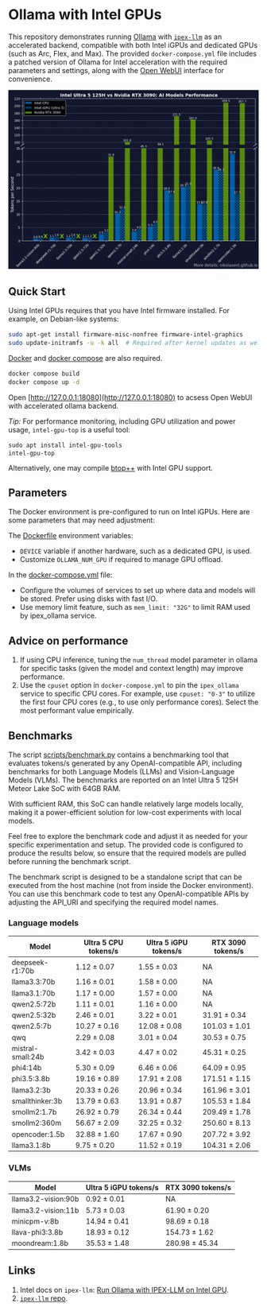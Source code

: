 # Ollama with Intel GPUs

This repository demonstrates running [Ollama](https://github.com/ollama/ollama) with [`ipex-llm`](https://github.com/intel/ipex-llm) as an accelerated backend, compatible with both Intel iGPUs and dedicated GPUs (such as Arc, Flex, and Max). The provided `docker-compose.yml` file includes a patched version of Ollama for Intel acceleration with the required parameters and settings, along with the [Open WebUI](https://docs.openwebui.com/) interface for convenience.

![Benchmark results](/readme_imgs/title.png)

## Quick Start

Using Intel GPUs requires that you have Intel firmware installed. For example, on Debian-like systems:

```bash
sudo apt-get install firmware-misc-nonfree firmware-intel-graphics
sudo update-initramfs -u -k all  # Required after kernel updates as well.
```

[Docker](https://docs.docker.com/engine/install/) and [docker compose](https://docs.docker.com/compose/install/) are also required.

```bash
docker compose build
docker compose up -d
```

Open [http://127.0.0.1:18080](http://127.0.0.1:18080) to acsess Open WebUI with accelerated ollama backend.

_Tip:_  For performance monitoring, including GPU utilization and power usage, `intel-gpu-top` is a useful tool:
```
sudo apt install intel-gpu-tools
intel-gpu-top
```

Alternatively, one may compile [btop++](https://github.com/aristocratos/btop) with Intel GPU support.

## Parameters

The Docker environment is pre-configured to run on Intel iGPUs. Here are some parameters that may need adjustment:

The [Dockerfile](Dockerfile) environment variables:
* `DEVICE` variable if another hardware, such as a dedicated GPU, is used.
* Customize `OLLAMA_NUM_GPU` if required to manage GPU offload.

In the [docker-compose.yml](docker-compose.yml) file:
* Configure the volumes of services to set up where data and models will be stored. Prefer using disks with fast I/O.
* Use memory limit feature, such as `mem_limit: "32G"` to limit RAM used by ipex_ollama service.

## Advice on performance

1. If using CPU inference, tuning the `num_thread` model parameter in ollama for specific tasks (given the model and context length) may improve performance.
2. Use the `cpuset` option in `docker-compose.yml` to pin the `ipex_ollama` service to specific CPU cores. For example, use `cpuset: "0-3"` to utilize the first four CPU cores (e.g., to use only performance cores). Select the most performant value empirically.

## Benchmarks

The script [scripts/benchmark.py](scripts/benchmark.py) contains a benchmarking tool that evaluates tokens/s generated by any OpenAI-compatible API, including benchmarks for both Language Models (LLMs) and Vision-Language Models (VLMs). The benchmarks are reported on an Intel Ultra 5 125H Meteor Lake SoC with 64GB RAM.

With sufficient RAM, this SoC can handle relatively large models locally, making it a power-efficient solution for low-cost experiments with local models.

Feel free to explore the benchmark code and adjust it as needed for your specific experimentation and setup. The provided code is configured to produce the results below, so ensure that the required models are pulled before running the benchmark script.

The benchmark script is designed to be a standalone script that can be executed from the host machine (not from inside the Docker environment). You can use this benchmark code to test any OpenAI-compatible APIs by adjusting the API_URI and specifying the required model names.

### Language models

| Model               | Ultra 5 CPU tokens/s      | Ultra 5 iGPU tokens/s    | RTX 3090 tokens/s          |
|---------------------|---------------------------|--------------------------|----------------------------|
| deepseek-r1:70b     | 1.12 ± 0.07               | 1.55 ± 0.03              | NA                         |
| llama3.3:70b        | 1.16 ± 0.01               | 1.58 ± 0.00              | NA                         |
| llama3.1:70b        | 1.17 ± 0.00               | 1.57 ± 0.00              | NA                         |
| qwen2.5:72b         | 1.11 ± 0.01               | 1.16 ± 0.00              | NA                         |
| qwen2.5:32b         | 2.46 ± 0.01               | 3.22 ± 0.01              | 31.91 ± 0.34               |
| qwen2.5:7b          | 10.27 ± 0.16              | 12.08 ± 0.08             | 101.03 ± 1.01              |
| qwq                 | 2.29 ± 0.08               | 3.01 ± 0.04              | 30.53 ± 0.75               |
| mistral-small:24b   | 3.42 ± 0.03               | 4.47 ± 0.02              | 45.31 ± 0.25               |
| phi4:14b            | 5.30 ± 0.09               | 6.46 ± 0.06              | 64.09 ± 0.95               |
| phi3.5:3.8b         | 19.16 ± 0.89              | 17.91 ± 2.08             | 171.51 ± 1.15              |
| llama3.2:3b         | 20.33 ± 0.26              | 20.96 ± 0.34             | 161.96 ± 3.01              |
| smallthinker:3b     | 13.79 ± 0.63              | 13.91 ± 0.87             | 105.53 ± 1.84              |
| smollm2:1.7b        | 26.92 ± 0.79              | 26.34 ± 0.44             | 209.49 ± 1.78              |
| smollm2:360m        | 56.67 ± 2.09              | 32.25 ± 0.32             | 250.60 ± 8.13              |
| opencoder:1.5b      | 32.88 ± 1.60              | 17.67 ± 0.90             | 207.72 ± 3.92              |
| llama3.1:8b         | 9.75 ± 0.20               | 11.52 ± 0.19             | 104.31 ± 2.06              |

### VLMs

| Model               | Ultra 5 iGPU tokens/s | RTX 3090 tokens/s |
|---------------------|-----------------------|-------------------|
| llama3.2-vision:90b | 0.92 ± 0.01           | NA                |
| llama3.2-vision:11b | 5.73 ± 0.03           | 61.90 ± 0.20      |
| minicpm-v:8b        | 14.94 ± 0.41          | 98.69 ± 0.18      |
| llava-phi3:3.8b     | 18.93 ± 0.12          | 154.73 ± 1.62     |
| moondream:1.8b      | 35.53 ± 1.48          | 280.98 ± 45.34    |


## Links

1. Intel docs on `ipex-llm`: [Run Ollama with IPEX-LLM on Intel GPU](https://ipex-llm-latest.readthedocs.io/en/latest/doc/LLM/Quickstart/ollama_quickstart.html).
2. [`ipex-llm` repo](https://github.com/intel/ipex-llm/tree/main).
